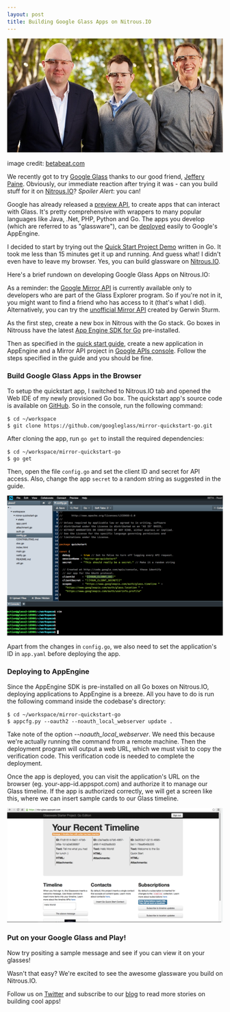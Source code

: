 ```yaml
---
layout: post
title: Building Google Glass Apps on Nitrous.IO
---
```


<img src="/images/google-glass-collective.jpg"/>
<p class="small text-muted">
  image credit: <a href="betabeat.com" target="_blank">betabeat.com</a>
</p>

We recently got to try [Google Glass](http://www.google.com/glass/start/) thanks to our good friend, [Jeffery Paine](https://twitter.com/jpaine). Obviously, our immediate reaction after trying it was - can you build stuff for it on [Nitrous.IO](https://www.nitrous.io)?  *Spoiler Alert*: you can!  


Google has already released a [preview API](https://developers.google.com/glass/), to create apps that can interact with Glass. It's pretty comprehensive with wrappers to many popular languages like Java, .Net, PHP, Python and Go. The apps you develop (which are referred to as "glassware"), can be [deployed](https://developers.google.com/appengine) easily to Google's AppEngine.  

I decided to start by trying out the [Quick Start Project Demo](https://developers.google.com/glass/quickstart/go) written in Go. It took me less than 15 minutes get it up and running. And guess what! I didn't even have to leave my browser. Yes, you can build glassware on [Nitrous.IO](https://www.nitrous.io).

<!--break-->

Here's a brief rundown on developing Google Glass Apps on Nitrous.IO:

As a reminder: the [Google Mirror API](https://developers.google.com/glass/devprev) is currently available only to developers who are part of the Glass Explorer program. So if you're not in it, you might want to find a friend who has access to it (that's what I did). Alternatively, you can try the [unofficial Mirror API](https://github.com/Scarygami/mirror-api) created by Gerwin Sturm.

As the first step, create a new box in Nitrous with the Go stack. Go boxes in Nitrouss have the latest [App Engine SDK for Go](https://developers.google.com/glass/quickstart/go) pre-installed. 

Then as specified in the [quick start guide](https://developers.google.com/glass/quickstart/go), create a new application in AppEngine and a Mirror API project in [Google APIs console](https://code.google.com/apis/console/). Follow the steps specified in the guide and you should be fine.

### Build Google Glass Apps in the Browser

To setup the quickstart app, I switched to Nitrous.IO tab and opened the Web IDE of my newly provisioned Go box. The quickstart app's source code is available on [GitHub](https://github.com/googleglass/mirror-quickstart-go). So in the console, run the following command:

    $ cd ~/workspace
    $ git clone https://github.com/googleglass/mirror-quickstart-go.git

After cloning the app, run `go get` to install the required dependencies:

    $ cd ~/workspace/mirror-quickstart-go
    $ go get

Then, open the file `config.go` and set the client ID and secret for API access. Also, change the app `secret` to a random string as suggested in the guide.

![edit config.go](/images/edit-file-on-ide.png)

Apart from the changes in `config.go`, we also need to set the application's ID in `app.yaml` before deploying the app.

### Deploying to AppEngine

Since the AppEngine SDK is pre-installed on all Go boxes on Nitrous.IO, deploying applications to AppEngine is a breeze. All you have to do is run the following command inside the codebase's directory:

    $ cd ~/workspace/mirror-quickstart-go
    $ appcfg.py --oauth2 --noauth_local_webserver update .

Take note of the option *--noauth_local_webserver*. We need this because we're actually running the command from a remote machine. Then the deployment program will output a web URL, which we must visit to copy the verification code. This verification code is needed to complete the deployment.

Once the app is deployed, you can visit the application's URL on the browser (eg. your-app-id.appspot.com) and authorize it to manage our Glass timeline. If the app is authorized correctly, we will get a screen like this, where we can insert sample cards to our Glass timeline.

![screenshot of deployed quickstart app](/images/quickstart-app-preview.png)

### Put on your Google Glass and Play!

Now try positing a sample message and see if you can view it on your glasses!

Wasn't that easy? We're excited to see the awesome glassware you build on Nitrous.IO.

Follow us on [Twitter](https://twitter.com/nitrousio) and subscribe to our [blog](http://blog.nitrous.io) to read more stories on building cool apps!

